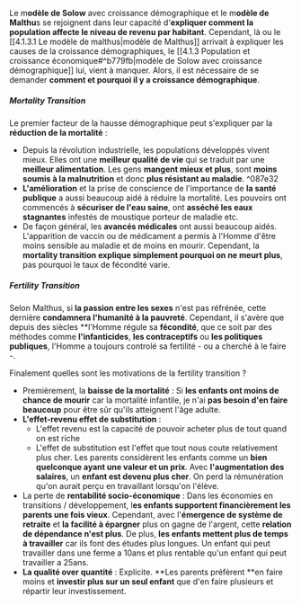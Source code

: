 Le m**odèle de Solow** avec croissance démographique et le m**odèle de Malthu**s se rejoignent dans leur capacité d'**expliquer comment la population affecte le niveau de revenu par habitant**.
Cependant, là ou le [[4.1.3.1 Le modèle de malthus|modèle de Malthus]] arrivait à expliquer les causes de la croissance démographiques, le [[4.1.3 Population et croissance économique#^b779fb|modèle de Solow avec croissance démographique]] lui, vient à manquer.
Alors, il est nécessaire de se demander **comment et pourquoi il y a croissance démographique**.

##### Mortality Transition
Le premier facteur de la hausse démographique peut s'expliquer par la **réduction de la mortalité** :
- Depuis la révolution industrielle, les populations développés vivent mieux. Elles ont une **meilleur qualité de vie** qui se traduit par une **meilleur alimentation**. Les gens **mangent mieux et plus**, sont **moins soumis à la malnutrition** et donc **plus résistant au maladie**. ^087e32
- **L'amélioration** et la prise de conscience de l'importance de **la santé publique** a aussi beaucoup aidé à réduire la mortalité. Les pouvoirs ont commencés à **sécuriser de l'eau saine**, ont **asséché les eaux stagnantes** infestés de moustique porteur de maladie etc.
- De façon général, les **avancés médicales** ont aussi beaucoup aidés. L'apparition de vaccin ou de médicament a permis à l'Homme d'être moins sensible au maladie et de moins en mourir.
Cependant, la **mortality transition explique simplement pourquoi on ne meurt plus**, pas pourquoi le taux de fécondité varie.

##### Fertility Transition
Selon Malthus, si **la passion entre les sexes** n'est pas réfrénée, cette dernière **condamnera l'humanité à la pauvreté**.
Cependant, il s'avère que depuis des siècles **l'Homme régule sa **fécondité**, que ce soit par des méthodes comme **l'infanticides**, **les contraceptifs** ou **les politiques publiques**, l'Homme a toujours controlé sa fertilité - ou a cherché à le faire -.

Finalement quelles sont les motivations de la fertility transition ?
- Premièrement, la **baisse de la mortalité** :
	Si **les enfants ont moins de chance de mourir** car la mortalité infantile, je n'ai **pas besoin d'en faire beaucoup** pour être sûr qu'ils atteignent l'âge adulte.
- **L'effet-revenu effet de substitution** :
	- L'effet revenu est la capacité de pouvoir acheter plus de tout quand on est riche
	- L'effet de substitution est l'effet que tout nous coute relativement plus cher.
	Les parents considèrent les enfants comme un **bien quelconque ayant une valeur et un prix**. Avec **l'augmentation des salaires**, un **enfant est devenu plus cher**. On perd la rémunération qu'on aurait perçu en travaillant lorsqu'on l'élève.
- La perte de **rentabilité socio-économique** :
	Dans les économies en transitions / développement, l**es enfants supportent financièrement les parents une fois vieux**. Cependant, avec l'**émergence de système de retraite** et **la facilité à épargner** plus on gagne de l'argent, cette **relation de dépendance n'est plus**. De plus, **les enfants mettent plus de temps à travailler** car ils font des études plus longues. Un enfant qui peut travailler dans une ferme a 10ans et plus rentable qu'un enfant qui peut travailler a 25ans.
- **La qualité over quantité** :
	Explicite. **Les parents préfèrent **en faire moins et **investir plus sur un seul enfant** que d'en faire plusieurs et répartir leur investissement.